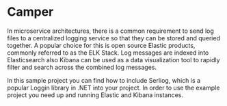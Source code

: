 # Camper

 In microservice architectures, there is a common requirement to send log files to a centralized logging service so that they can be stored and queried together. 
A popular choice for this is open source Elastic products, commonly referred to as the ELK Stack. 
Log messages are indexed into Elasticsearch also Kibana can be used as a data visualization tool to rapidly filter and search across the combined log messages.

 In this sample project you can find how to include Serliog, which is a popular Loggin library in .NET into your project. 
In order to use the example project you need up and running Elastic and Kibana instances.
